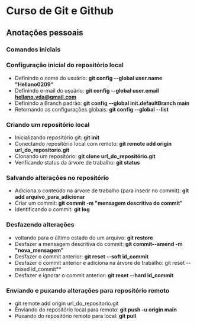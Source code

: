 # Curso de Git e Github

## Anotações pessoais

### Comandos iniciais

### Configuração inicial do repositório local

* Definindo o nome do usuário: **git config --global user.name "Hellano0209"**
* Definindo e-mail do usuário:  **git config --global user.email hellano.vda@gmail.com**
* Definindo a Branch padrão: **git config --global init.defaultBranch main**
* Retornando as configurações globais: **git config --global --list**

### Criando um repositório local

* Inicializando repositório git: **git init**
* Conectando repositório local com remoto: **git remote add origin url_do_repositorio.git**
* Clonando um repositório: **git clone url_do_repositório.git**
* Verificando status da árvore de trabalho: **git status**

### Salvando alterações no repositório

* Adiciona o conteúdo na árvore de trabalho (para inserir no commit): **git add arquivo_para_adicionar**
* Criar um commit: **git commit -m "mensagem descritiva do commit"**
* Identificando o commit: **git log**

### Desfazendo alterações

* voltando para o último estado do um arquivo: **git restore**
* Desfazer a mensagem descritiva do commit: **git commit--amend -m "nova_mensagem"**
* Desfazer o commit anterior:  **git reset --soft id_commit**
* Desfazer o commit anterior e adiciona na árvore de trabalho: git reset --mixed id_commit**
* Desfazer e ignorar o commit anterior: **git reset --hard id_commit**

### Enviando e puxando alterações para repositório remoto

* git remote add origin url_do_repositorio.git
* Enviando do repositório local para remoto: **git push -u origin main**
* Puxando do repositório remoto para local: **git pull**
